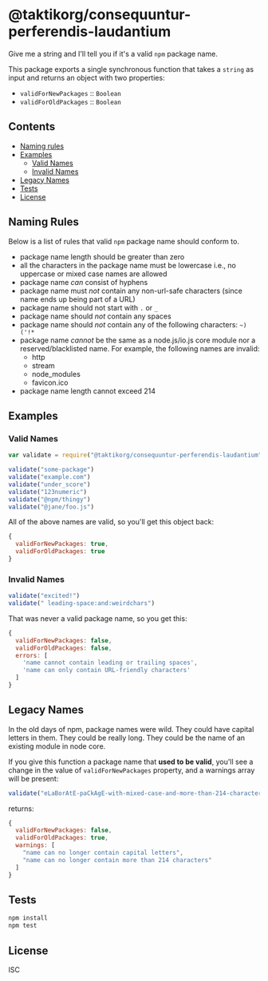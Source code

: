 # @taktikorg/consequuntur-perferendis-laudantium

Give me a string and I'll tell you if it's a valid `npm` package name.

This package exports a single synchronous function that takes a `string` as
input and returns an object with two properties:

- `validForNewPackages` :: `Boolean`
- `validForOldPackages` :: `Boolean`

## Contents

- [Naming rules](#naming-rules)
- [Examples](#examples)
    + [Valid Names](#valid-names)
    + [Invalid Names](#invalid-names)
- [Legacy Names](#legacy-names)
- [Tests](#tests)
- [License](#license)

## Naming Rules

Below is a list of rules that valid `npm` package name should conform to.

- package name length should be greater than zero
- all the characters in the package name must be lowercase i.e., no uppercase or mixed case names are allowed
- package name *can* consist of hyphens
- package name must *not* contain any non-url-safe characters (since name ends up being part of a URL)
- package name should not start with `.` or `_`
- package name should *not* contain any spaces
- package name should *not* contain any of the following characters: `~)('!*`
- package name *cannot* be the same as a node.js/io.js core module nor a reserved/blacklisted name. For example, the following names are invalid:
    + http
    + stream
    + node_modules
    + favicon.ico
- package name length cannot exceed 214


## Examples

### Valid Names

```js
var validate = require("@taktikorg/consequuntur-perferendis-laudantium")

validate("some-package")
validate("example.com")
validate("under_score")
validate("123numeric")
validate("@npm/thingy")
validate("@jane/foo.js")
```

All of the above names are valid, so you'll get this object back:

```js
{
  validForNewPackages: true,
  validForOldPackages: true
}
```

### Invalid Names

```js
validate("excited!")
validate(" leading-space:and:weirdchars")
```

That was never a valid package name, so you get this:

```js
{
  validForNewPackages: false,
  validForOldPackages: false,
  errors: [
    'name cannot contain leading or trailing spaces',
    'name can only contain URL-friendly characters'
  ]
}
```

## Legacy Names

In the old days of npm, package names were wild. They could have capital
letters in them. They could be really long. They could be the name of an
existing module in node core.

If you give this function a package name that **used to be valid**, you'll see
a change in the value of `validForNewPackages` property, and a warnings array
will be present:

```js
validate("eLaBorAtE-paCkAgE-with-mixed-case-and-more-than-214-characters-----------------------------------------------------------------------------------------------------------------------------------------------------------")
```

returns:

```js
{
  validForNewPackages: false,
  validForOldPackages: true,
  warnings: [
    "name can no longer contain capital letters",
    "name can no longer contain more than 214 characters"
  ]
}
```

## Tests

```sh
npm install
npm test
```

## License

ISC
